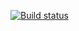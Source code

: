 [![Build status](https://ci.appveyor.com/api/projects/status/2hqm66c6c354cv70/branch/main?svg=true)](https://ci.appveyor.com/project/R-Lana/trash/branch/main)
